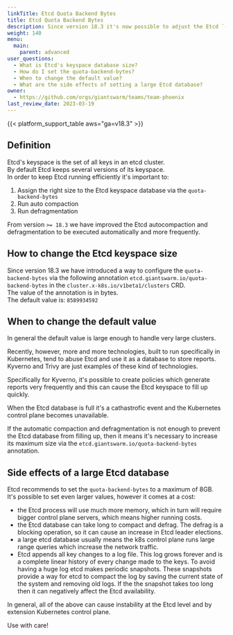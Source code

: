```yaml
---
linkTitle: Etcd Quota Backend Bytes
title: Etcd Quota Backend Bytes
description: Since version 18.3 it's now possible to adjust the Etcd `--quota-backend-bytes` which allows to increase Etcd's keyspace database size.
weight: 140
menu:
  main:
    parent: advanced
user_questions:
  - What is Etcd's keyspace database size?
  - How do I set the quota-backend-bytes?
  - When to change the default value?
  - What are the side effects of setting a large Etcd database?
owner:
  - https://github.com/orgs/giantswarm/teams/team-phoenix
last_review_date: 2023-03-19
---
```


{{< platform_support_table aws="ga=v18.3" >}}

## Definition

Etcd's keyspace is the set of all keys in an etcd cluster.  
By default Etcd keeps several versions of its keyspace.  
In order to keep Etcd running efficiently it's important to:
1. Assign the right size to the Etcd keyspace database via the `quota-backend-bytes` 
2. Run auto compaction
3. Run defragmentation

From version `>= 18.3` we have improved the Etcd autocompaction and defragmentation to be executed automatically and more frequently.

## How to change the Etcd keyspace size

Since version 18.3 we have introduced a way to configure the `quota-backend-bytes` via the following annotation `etcd.giantswarm.io/quota-backend-bytes` in the `cluster.x-k8s.io/v1beta1/clusters` CRD.  
The value of the annotation is in bytes.  
The default value is: `8589934592`

## When to change the default value

In general the default value is large enough to handle very large clusters.  

Recently, however, more and more technologies, built to run specifically in Kubernetes, tend to abuse Etcd and use it as a database to store reports.  
Kyverno and Trivy are just examples of these kind of technologies.  

Specifically for Kyverno, it's possible to create policies which generate reports very frequently and this can cause the Etcd keyspace to fill up quickly.  

When the Etcd database is full it's a cathastrofic event and the Kubernetes control plane becomes unavailable.  

If the automatic compaction and defragmentation is not enough to prevent the Etcd database from filling up, then it means it's necessary to increase its maximum size via the `etcd.giantswarm.io/quota-backend-bytes` annotation.

## Side effects of a large Etcd database

Etcd recommends to set the `quota-backend-bytes` to a maximum of 8GB.  
It's possible to set even larger values, however it comes at a cost:

- the Etcd process will use much more memory, which in turn will require bigger control plane servers, which means higher running costs.
- the Etcd database can take long to compact and defrag. The defrag is a blocking operation, so it can cause an increase in Etcd leader elections.  
- a large etcd database usually means the k8s control plane runs large range queries which increase the network traffic.
- Etcd appends all key changes to a log file. This log grows forever and is a complete linear history of every change made to the keys. To avoid having a huge log etcd makes periodic snapshots. These snapshots provide a way for etcd to compact the log by saving the current state of the system and removing old logs. If the the snapshot takes too long then it can negatively affect the Etcd availability.

In general, all of the above can cause instability at the Etcd level and by extension Kubernetes control plane.  

Use with care!

